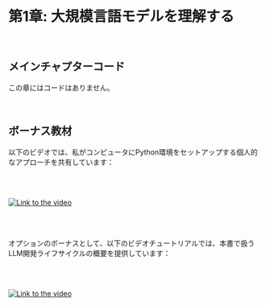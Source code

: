 # 第1章: 大規模言語モデルを理解する


&nbsp;
## メインチャプターコード

この章にはコードはありません。


&nbsp;
## ボーナス教材

以下のビデオでは、私がコンピュータにPython環境をセットアップする個人的なアプローチを共有しています：

<br>
<br>

[![Link to the video](https://img.youtube.com/vi/yAcWnfsZhzo/0.jpg)](https://www.youtube.com/watch?v=yAcWnfsZhzo)

<br>
<br>

オプションのボーナスとして、以下のビデオチュートリアルでは、本書で扱うLLM開発ライフサイクルの概要を提供しています：

<br>
<br>

[![Link to the video](https://img.youtube.com/vi/kPGTx4wcm_w/0.jpg)](https://www.youtube.com/watch?v=kPGTx4wcm_w)